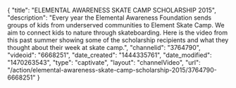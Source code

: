 {
    "title": "ELEMENTAL AWARENESS SKATE CAMP SCHOLARSHIP 2015",
    "description": "Every year the Elemental Awareness Foundation sends groups of kids from underserved communities to Element Skate Camp. We aim to connect kids to nature through skateboarding. Here is the video from this past summer showing some of the scholarship recipients and what they thought about their week at skate camp.",
    "channelid": "3764790",
    "videoid": "6668251",
    "date_created": "1444335761",
    "date_modified": "1470263543",
    "type": "captivate",
    "layout": "channelVideo",
    "url": "\/action\/elemental-awareness-skate-camp-scholarship-2015\/3764790-6668251"
}